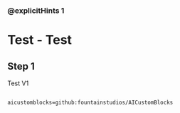 ### @explicitHints 1

# Test - Test

## Step 1
Test V1

```template
```

```package
aicustomblocks=github:fountainstudios/AICustomBlocks
```
